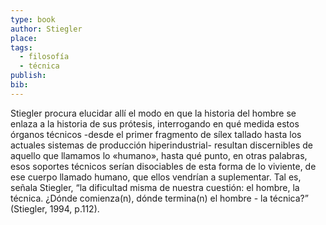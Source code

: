 ```yaml
---
type: book
author: Stiegler
place: 
tags:
  - filosofía
  - técnica
publish: 
bib:
---
```

Stiegler procura elucidar allí el modo en que la historia del hombre se enlaza a la historia de sus prótesis, interrogando en qué medida estos órganos técnicos -desde el primer fragmento de sílex tallado hasta los actuales sistemas de producción hiperindustrial- resultan discernibles de aquello que llamamos lo «humano», hasta qué punto, en otras palabras, esos soportes técnicos serían disociables de esta forma de lo viviente, de ese cuerpo llamado humano, que ellos vendrían a suplementar. Tal es, señala Stiegler, “la dificultad misma de nuestra cuestión: el hombre, la técnica. ¿Dónde comienza(n), dónde termina(n) el hombre - la técnica?” (Stiegler, 1994, p.112).
